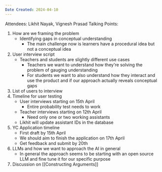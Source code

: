 ```yaml
---
Date Created: 2024-04-10
---
```

Attendees: Likhit Nayak, Vignesh Prasad
Talking Points:
1. How are we framing the problem
	- Identifying gaps in conceptual understanding
		- The main challenge now is learners have a procedural idea but not a conceptual idea
2. User interview script
	- Teachers and students are slightly different use cases
		- Teachers we want to understand how they're solving the problem of gauging understanding
		- For students we want to also understand how they interact and use the product and if our approach actually reveals conceptual gaps
3. List of users to interview
4. Timeline for user testing
	- User interviews starting on 15th April
		- Entire probability test needs to work 
	- Teacher interviews starting on 12th April
		- Need only one or two working assistants
	- Likhit will update assistant IDs in the database
5. YC Application timeline
	- First draft by 15th April
	- We should aim to finish the application on 17th April
	- Get feedback and submit by 20th
6. LLMs and how we want to approach the AI in general
	- In general the approach seems to be starting with an open source LLM and fine tune it for our specific purpose
7. Discussion on [[Constructing Arguments]] 